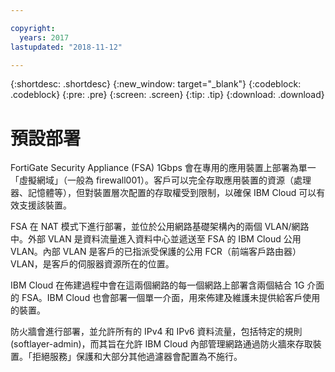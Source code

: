 ```yaml
---

copyright:
  years: 2017
lastupdated: "2018-11-12"

---
```


{:shortdesc: .shortdesc}
{:new_window: target="_blank"}
{:codeblock: .codeblock}
{:pre: .pre}
{:screen: .screen}
{:tip: .tip}
{:download: .download}

# 預設部署

FortiGate Security Appliance (FSA) 1Gbps 會在專用的應用裝置上部署為單一「虛擬網域」（一般為 firewall001）。客戶可以完全存取應用裝置的資源（處理器、記憶體等），但對裝置層次配置的存取權受到限制，以確保 IBM Cloud 可以有效支援該裝置。

FSA 在 NAT 模式下進行部署，並位於公用網路基礎架構內的兩個 VLAN/網路中。外部 VLAN 是資料流量進入資料中心並遞送至 FSA 的 IBM Cloud 公用 VLAN。內部 VLAN 是客戶的已指派受保護的公用 FCR（前端客戶路由器）VLAN，是客戶的伺服器資源所在的位置。  

IBM Cloud 在佈建過程中會在這兩個網路的每一個網路上部署含兩個結合 1G 介面的 FSA。IBM Cloud 也會部署一個單一介面，用來佈建及維護未提供給客戶使用的裝置。

防火牆會進行部署，並允許所有的 IPv4 和 IPv6 資料流量，包括特定的規則 (softlayer-admin)，而其旨在允許 IBM Cloud 內部管理網路通過防火牆來存取裝置。「拒絕服務」保護和大部分其他過濾器會配置為不施行。

